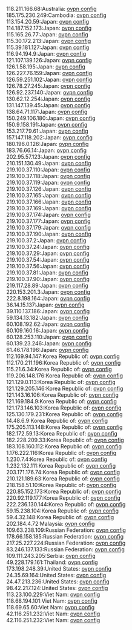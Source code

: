 118.211.166.68:Australia: [ovpn config](vpn/118_211_166_68.ovpn)  
185.175.230.249:Cambodia: [ovpn config](vpn/185_175_230_249.ovpn)  
113.154.20.59:Japan: [ovpn config](vpn/113_154_20_59.ovpn)  
114.187.152.173:Japan: [ovpn config](vpn/114_187_152_173.ovpn)  
115.165.26.77:Japan: [ovpn config](vpn/115_165_26_77.ovpn)  
115.30.172.213:Japan: [ovpn config](vpn/115_30_172_213.ovpn)  
115.39.181.127:Japan: [ovpn config](vpn/115_39_181_127.ovpn)  
116.94.194.9:Japan: [ovpn config](vpn/116_94_194_9.ovpn)  
121.107.139.126:Japan: [ovpn config](vpn/121_107_139_126.ovpn)  
126.1.58.195:Japan: [ovpn config](vpn/126_1_58_195.ovpn)  
126.227.76.159:Japan: [ovpn config](vpn/126_227_76_159.ovpn)  
126.59.251.102:Japan: [ovpn config](vpn/126_59_251_102.ovpn)  
126.78.27.245:Japan: [ovpn config](vpn/126_78_27_245.ovpn)  
126.92.237.140:Japan: [ovpn config](vpn/126_92_237_140.ovpn)  
130.62.12.254:Japan: [ovpn config](vpn/130_62_12_254.ovpn)  
131.147.139.45:Japan: [ovpn config](vpn/131_147_139_45.ovpn)  
138.64.71.117:Japan: [ovpn config](vpn/138_64_71_117.ovpn)  
150.249.106.180:Japan: [ovpn config](vpn/150_249_106_180.ovpn)  
150.9.158.191:Japan: [ovpn config](vpn/150_9_158_191.ovpn)  
153.217.79.61:Japan: [ovpn config](vpn/153_217_79_61.ovpn)  
157.147.118.202:Japan: [ovpn config](vpn/157_147_118_202.ovpn)  
180.196.0.126:Japan: [ovpn config](vpn/180_196_0_126.ovpn)  
183.76.66.14:Japan: [ovpn config](vpn/183_76_66_14.ovpn)  
202.95.57.123:Japan: [ovpn config](vpn/202_95_57_123.ovpn)  
210.151.130.49:Japan: [ovpn config](vpn/210_151_130_49.ovpn)  
219.100.37.110:Japan: [ovpn config](vpn/219_100_37_110.ovpn)  
219.100.37.118:Japan: [ovpn config](vpn/219_100_37_118.ovpn)  
219.100.37.119:Japan: [ovpn config](vpn/219_100_37_119.ovpn)  
219.100.37.126:Japan: [ovpn config](vpn/219_100_37_126.ovpn)  
219.100.37.165:Japan: [ovpn config](vpn/219_100_37_165.ovpn)  
219.100.37.166:Japan: [ovpn config](vpn/219_100_37_166.ovpn)  
219.100.37.169:Japan: [ovpn config](vpn/219_100_37_169.ovpn)  
219.100.37.174:Japan: [ovpn config](vpn/219_100_37_174.ovpn)  
219.100.37.177:Japan: [ovpn config](vpn/219_100_37_177.ovpn)  
219.100.37.179:Japan: [ovpn config](vpn/219_100_37_179.ovpn)  
219.100.37.190:Japan: [ovpn config](vpn/219_100_37_190.ovpn)  
219.100.37.2:Japan: [ovpn config](vpn/219_100_37_2.ovpn)  
219.100.37.24:Japan: [ovpn config](vpn/219_100_37_24.ovpn)  
219.100.37.29:Japan: [ovpn config](vpn/219_100_37_29.ovpn)  
219.100.37.54:Japan: [ovpn config](vpn/219_100_37_54.ovpn)  
219.100.37.56:Japan: [ovpn config](vpn/219_100_37_56.ovpn)  
219.100.37.81:Japan: [ovpn config](vpn/219_100_37_81.ovpn)  
219.100.37.90:Japan: [ovpn config](vpn/219_100_37_90.ovpn)  
219.117.28.89:Japan: [ovpn config](vpn/219_117_28_89.ovpn)  
220.153.201.3:Japan: [ovpn config](vpn/220_153_201_3.ovpn)  
222.8.198.164:Japan: [ovpn config](vpn/222_8_198_164.ovpn)  
36.14.15.137:Japan: [ovpn config](vpn/36_14_15_137.ovpn)  
39.110.137.186:Japan: [ovpn config](vpn/39_110_137_186.ovpn)  
59.134.13.182:Japan: [ovpn config](vpn/59_134_13_182.ovpn)  
60.108.192.62:Japan: [ovpn config](vpn/60_108_192_62.ovpn)  
60.109.160.16:Japan: [ovpn config](vpn/60_109_160_16.ovpn)  
60.128.253.110:Japan: [ovpn config](vpn/60_128_253_110.ovpn)  
60.139.23.246:Japan: [ovpn config](vpn/60_139_23_246.ovpn)  
61.46.178.196:Japan: [ovpn config](vpn/61_46_178_196.ovpn)  
112.169.94.147:Korea Republic of: [ovpn config](vpn/112_169_94_147.ovpn)  
112.170.211.196:Korea Republic of: [ovpn config](vpn/112_170_211_196.ovpn)  
115.21.6.34:Korea Republic of: [ovpn config](vpn/115_21_6_34.ovpn)  
119.206.148.176:Korea Republic of: [ovpn config](vpn/119_206_148_176.ovpn)  
121.129.0.113:Korea Republic of: [ovpn config](vpn/121_129_0_113.ovpn)  
121.129.205.146:Korea Republic of: [ovpn config](vpn/121_129_205_146.ovpn)  
121.143.16.106:Korea Republic of: [ovpn config](vpn/121_143_16_106.ovpn)  
121.169.184.9:Korea Republic of: [ovpn config](vpn/121_169_184_9.ovpn)  
121.173.146.103:Korea Republic of: [ovpn config](vpn/121_173_146_103.ovpn)  
125.130.179.231:Korea Republic of: [ovpn config](vpn/125_130_179_231.ovpn)  
14.48.6.9:Korea Republic of: [ovpn config](vpn/14_48_6_9.ovpn)  
175.205.113.148:Korea Republic of: [ovpn config](vpn/175_205_113_148.ovpn)  
182.172.59.13:Korea Republic of: [ovpn config](vpn/182_172_59_13.ovpn)  
182.228.209.33:Korea Republic of: [ovpn config](vpn/182_228_209_33.ovpn)  
183.108.160.112:Korea Republic of: [ovpn config](vpn/183_108_160_112.ovpn)  
1.176.222.116:Korea Republic of: [ovpn config](vpn/1_176_222_116.ovpn)  
1.230.7.4:Korea Republic of: [ovpn config](vpn/1_230_7_4.ovpn)  
1.232.132.111:Korea Republic of: [ovpn config](vpn/1_232_132_111.ovpn)  
203.171.176.74:Korea Republic of: [ovpn config](vpn/203_171_176_74.ovpn)  
210.121.189.63:Korea Republic of: [ovpn config](vpn/210_121_189_63.ovpn)  
218.158.51.10:Korea Republic of: [ovpn config](vpn/218_158_51_10.ovpn)  
220.85.152.173:Korea Republic of: [ovpn config](vpn/220_85_152_173.ovpn)  
220.92.119.177:Korea Republic of: [ovpn config](vpn/220_92_119_177.ovpn)  
222.236.130.144:Korea Republic of: [ovpn config](vpn/222_236_130_144.ovpn)  
59.15.238.104:Korea Republic of: [ovpn config](vpn/59_15_238_104.ovpn)  
59.4.32.148:Korea Republic of: [ovpn config](vpn/59_4_32_148.ovpn)  
202.184.4.72:Malaysia: [ovpn config](vpn/202_184_4_72.ovpn)  
109.63.238.109:Russian Federation: [ovpn config](vpn/109_63_238_109.ovpn)  
178.66.158.185:Russian Federation: [ovpn config](vpn/178_66_158_185.ovpn)  
217.25.227.224:Russian Federation: [ovpn config](vpn/217_25_227_224.ovpn)  
83.246.137.133:Russian Federation: [ovpn config](vpn/83_246_137_133.ovpn)  
109.111.243.205:Serbia: [ovpn config](vpn/109_111_243_205.ovpn)  
49.228.179.161:Thailand: [ovpn config](vpn/49_228_179_161.ovpn)  
173.198.248.39:United States: [ovpn config](vpn/173_198_248_39.ovpn)  
24.35.69.164:United States: [ovpn config](vpn/24_35_69_164.ovpn)  
24.47.213.236:United States: [ovpn config](vpn/24_47_213_236.ovpn)  
98.42.217.124:United States: [ovpn config](vpn/98_42_217_124.ovpn)  
113.23.100.229:Viet Nam: [ovpn config](vpn/113_23_100_229.ovpn)  
118.68.194.101:Viet Nam: [ovpn config](vpn/118_68_194_101.ovpn)  
118.69.65.60:Viet Nam: [ovpn config](vpn/118_69_65_60.ovpn)  
42.116.251.232:Viet Nam: [ovpn config](vpn/42_116_251_232.ovpn)  
42.116.251.232:Viet Nam: [ovpn config](vpn/42_116_251_232.ovpn)  
